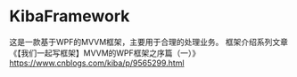 # KibaFramework
这是一款基于WPF的MVVM框架，主要用于合理的处理业务。
框架介绍系列文章
《【我们一起写框架】MVVM的WPF框架之序篇（一）》https://www.cnblogs.com/kiba/p/9565299.html
